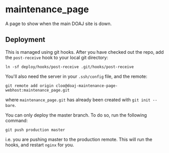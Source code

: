 # maintenance_page
A page to show when the main DOAJ site is down.

## Deployment

This is managed using git hooks. After you have checked out the repo,
add the ```post-receive``` hook to your local git directory:

    ln -sf deploy/hooks/post-receive .git/hooks/post-receive

You'll also need the server in your ```.ssh/config``` file, and the remote:

    git remote add origin cloo@doaj-maintenance-page-webhost:maintenance_page.git
    
where ```maintenance_page.git``` has already been created with ```git init --bare```.

You can only deploy the master branch. To do so, run the following command:

    git push production master
    
i.e. you are pushing master to the production remote. This will run the hooks, and
restart ```nginx``` for you.